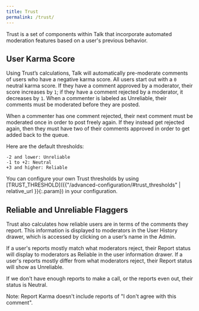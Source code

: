 ```yaml
---
title: Trust
permalink: /trust/
---
```


Trust is a set of components within Talk that incorporate automated moderation
features based on a user's previous behavior.

## User Karma Score

Using Trust’s calculations, Talk will automatically pre-moderate comments of
users who have a negative karma score. All users start out with a `0` neutral
karma score. If they have a comment approved by a moderator, their score
increases by `1`; if they have a comment rejected by a moderator, it decreases
by `1`. When a commenter is labeled as Unreliable, their comments must be
moderated before they are posted.

When a commenter has one comment rejected, their next comment must be moderated
once in order to post freely again. If they instead get rejected again, then
they must have two of their comments approved in order to get added back to the
queue.

Here are the default thresholds:

```text
-2 and lower: Unreliable
-1 to +2: Neutral
+3 and higher: Reliable
```

You can configure your own Trust thresholds by using [TRUST_THRESHOLD]({{"/advanced-configuration/#trust_thresholds" | relative_url }}{:.param}) in your
configuration.


## Reliable and Unreliable Flaggers

Trust also calculates how reliable users are in terms of the comments they
report. This information is displayed to moderators in the User History drawer,
which is accessed by clicking on a user’s name in the Admin.

If a user's reports mostly match what moderators reject, their Report status
will display to moderators as Reliable in the user information drawer. If a
user's reports mostly differ from what moderators reject, their Report status
will show as Unreliable.

If we don't have enough reports to make a call, or the reports even out, their
status is Neutral.

Note: Report Karma doesn't include reports of "I don't agree with this comment".
